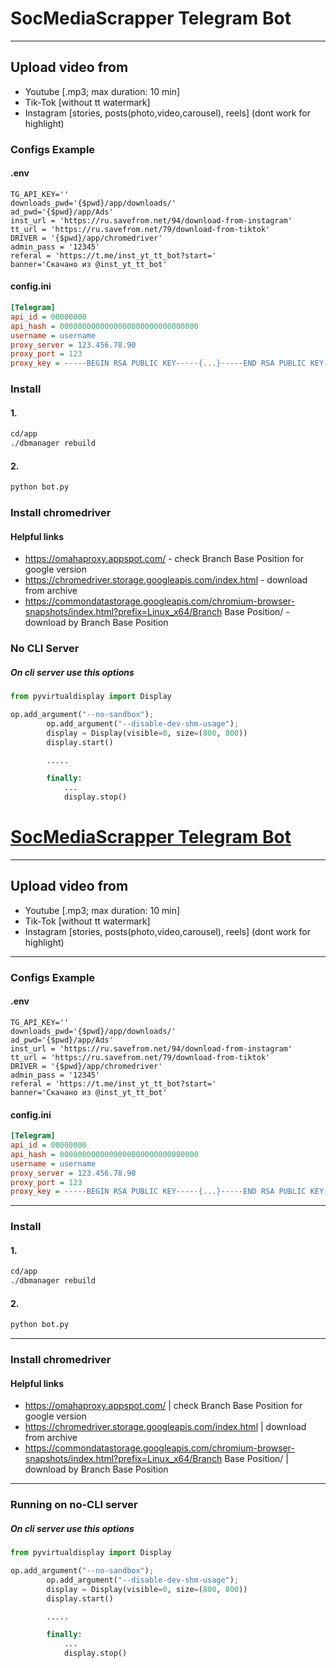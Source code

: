 # SocMediaScrapper Telegram Bot
------------------------

## Upload video from
* Youtube [.mp3; max duration: 10 min]
* Tik-Tok [without tt watermark]
* Instagram [stories, posts(photo,video,carousel), reels] (dont work for highlight)

### Configs Example
#### .env
```.env
TG_API_KEY=''
downloads_pwd='{$pwd}/app/downloads/'
ad_pwd='{$pwd}/app/Ads'
inst_url = 'https://ru.savefrom.net/94/download-from-instagram'
tt_url = 'https://ru.savefrom.net/79/download-from-tiktok'
DRIVER = '{$pwd}/app/chromedriver'
admin_pass = '12345'
referal = 'https://t.me/inst_yt_tt_bot?start='
banner='Скачано из @inst_yt_tt_bot'
```

#### config.ini
```.ini
[Telegram]
api_id = 00000000
api_hash = 0000000000000000000000000000000
username = username
proxy_server = 123.456.78.90
proxy_port = 123
proxy_key = -----BEGIN RSA PUBLIC KEY-----{...}-----END RSA PUBLIC KEY-----"
```


### Install 
#### 1. 
```.sh
cd/app
./dbmanager rebuild
```

#### 2.
```.sh
python bot.py
```

### Install chromedriver 
#### Helpful links
* https://omahaproxy.appspot.com/ - check Branch Base Position for google version
* https://chromedriver.storage.googleapis.com/index.html - download from archive 
* https://commondatastorage.googleapis.com/chromium-browser-snapshots/index.html?prefix=Linux_x64/Branch Base Position/ - download by Branch Base Position

### No CLI Server
##### On cli server use this options
```.py
from pyvirtualdisplay import Display

op.add_argument("--no-sandbox");
        op.add_argument("--disable-dev-shm-usage");
        display = Display(visible=0, size=(800, 800))
        display.start()

        .....

        finally:
            ...
            display.stop()
```

# [SocMediaScrapper Telegram Bot](https://t.me/UzSavebot)
------------------------

## Upload video from
* Youtube [.mp3; max duration: 10 min]
* Tik-Tok [without tt watermark]
* Instagram [stories, posts(photo,video,carousel), reels] (dont work for highlight)
--------------------
### Configs Example
#### .env
```.env
TG_API_KEY=''
downloads_pwd='{$pwd}/app/downloads/'
ad_pwd='{$pwd}/app/Ads'
inst_url = 'https://ru.savefrom.net/94/download-from-instagram'
tt_url = 'https://ru.savefrom.net/79/download-from-tiktok'
DRIVER = '{$pwd}/app/chromedriver'
admin_pass = '12345'
referal = 'https://t.me/inst_yt_tt_bot?start='
banner='Скачано из @inst_yt_tt_bot'
```

#### config.ini
```.ini
[Telegram]
api_id = 00000000
api_hash = 0000000000000000000000000000000
username = username
proxy_server = 123.456.78.90
proxy_port = 123
proxy_key = -----BEGIN RSA PUBLIC KEY-----{...}-----END RSA PUBLIC KEY-----"
```
----------------------

### Install 
#### 1. 
```.sh
cd/app
./dbmanager rebuild
```

#### 2.
```.sh
python bot.py
```
-------------------------
### Install chromedriver 
#### Helpful links
* https://omahaproxy.appspot.com/ | check Branch Base Position for google version
* https://chromedriver.storage.googleapis.com/index.html | download from archive 
* https://commondatastorage.googleapis.com/chromium-browser-snapshots/index.html?prefix=Linux_x64/Branch Base Position/ | download by Branch Base Position

-----------------------------------------
### Running on no-CLI server
##### On cli server use this options
```.py
from pyvirtualdisplay import Display

op.add_argument("--no-sandbox");
        op.add_argument("--disable-dev-shm-usage");
        display = Display(visible=0, size=(800, 800))
        display.start()

        .....

        finally:
            ...
            display.stop()
```

